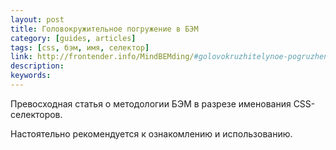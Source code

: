 ```yaml
---
layout: post
title: Головокружительное погружение в БЭМ
category: [guides, articles]
tags: [css, бэм, имя, селектор]
link: http://frontender.info/MindBEMding/#golovokruzhitelynoe-pogruzhenie-v-bm
description:
keywords:
---
```


<p>Превосходная статья о методологии БЭМ в разрезе именования CSS-селекторов.</p>
<p>Настоятельно рекомендуется к ознакомлению и использованию.</p>
